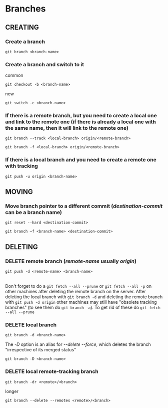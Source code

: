 # Branches

## CREATING

### Create a branch

```shell
git branch <branch-name>
```

### Create a branch and switch to it

common

```shell
git checkout -b <branch-name> 
```

new

```shell
git switch -c <branch-name>
```

### If there is a remote branch, but you need to create a local one and link to the remote one (if there is already a local one with the same name, then it will link to the remote one)

```shell
git branch --track <local-branch> origin/<remote-branch>
```

```shell
git branch -f <local-branch> origin/<remote-branch>
```

### If there is a local branch and you need to create a remote one with tracking

```shell
git push -u origin <branch-name>
```

## MOVING

### Move branch pointer to a different commit (*destination-commit* can be a branch name)

```shell
git reset --hard <destination-commit>
```

```shell
git branch –f <branch-name> <destination-commit>
```

## DELETING

### DELETE remote branch (*remote-name* usually *origin*)

```shell
git push -d <remote-name> <branch-name>
```

\
Don't forget to do a `git fetch --all --prune` or `git fetch --all -p` on other machines after deleting the remote branch on the server.
After deleting the local branch with `git branch -d` and deleting the remote branch with `git push -d origin` other machines may still have "obsolete tracking branches" (to see them do `git branch -a`). To get rid of these do `git fetch --all --prune`

### DELETE local branch

```shell
git branch -d <branch-name>
```

The *-D* option is an alias for *--delete* *--force*, which deletes the branch "irrespective of its merged status"

```shell
git branch -D <branch-name>
```

### DELETE local remote-tracking branch

```shell
git branch -dr <remote>/<branch>
```

longer

```shell
git branch --delete --remotes <remote>/<branch>
```
